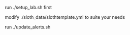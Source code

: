 run ./setup_lab.sh first  

modify ./sloth_data/slothtemplate.yml to suite your needs  

run ./update_alerts.sh  
